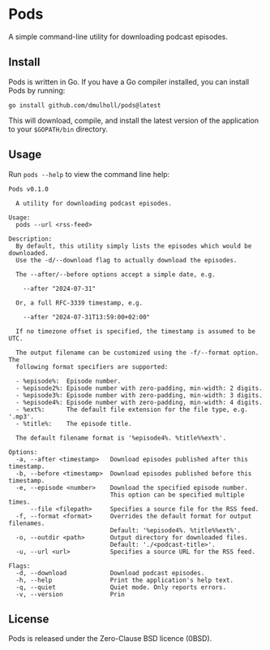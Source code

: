 # Pods

A simple command-line utility for downloading podcast episodes.


## Install

Pods is written in Go. If you have a Go compiler installed, you can install Pods by running:

```
go install github.com/dmulholl/pods@latest
```

This will download, compile, and install the latest version of the application to your `$GOPATH/bin` directory.


## Usage

Run `pods --help` to view the command line help:

```
Pods v0.1.0

  A utility for downloading podcast episodes.

Usage:
  pods --url <rss-feed>

Description:
  By default, this utility simply lists the episodes which would be downloaded.
  Use the -d/--download flag to actually download the episodes.

  The --after/--before options accept a simple date, e.g.

    --after "2024-07-31"

  Or, a full RFC-3339 timestamp, e.g.

    --after "2024-07-31T13:59:00+02:00"

  If no timezone offset is specified, the timestamp is assumed to be UTC.

  The output filename can be customized using the -f/--format option. The
  following format specifiers are supported:

  - %episode%:  Episode number.
  - %episode2%: Episode number with zero-padding, min-width: 2 digits.
  - %episode3%: Episode number with zero-padding, min-width: 3 digits.
  - %episode4%: Episode number with zero-padding, min-width: 4 digits.
  - %ext%:      The default file extension for the file type, e.g. '.mp3'.
  - %title%:    The episode title.

  The default filename format is '%episode4%. %title%%ext%'.

Options:
  -a, --after <timestamp>   Download episodes published after this timestamp.
  -b, --before <timestamp>  Download episodes published before this timestamp.
  -e, --episode <number>    Download the specified episode number.
                            This option can be specified multiple times.
      --file <filepath>     Specifies a source file for the RSS feed.
  -f, --format <format>     Overrides the default format for output filenames.
                            Default: '%episode4%. %title%%ext%'.
  -o, --outdir <path>       Output directory for downloaded files.
                            Default: './<podcast-title>'.
  -u, --url <url>           Specifies a source URL for the RSS feed.

Flags:
  -d, --download            Download podcast episodes.
  -h, --help                Print the application's help text.
  -q, --quiet               Quiet mode. Only reports errors.
  -v, --version             Prin
```

## License

Pods is released under the Zero-Clause BSD licence (0BSD).
